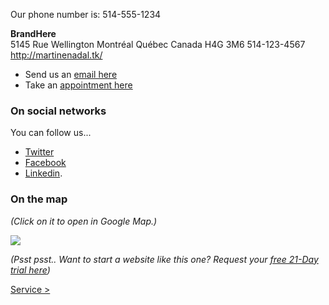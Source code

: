 Our phone number is: 514-555-1234

**BrandHere**<br>
5145 Rue Wellington
Montréal Québec Canada H4G 3M6
514-123-4567
http://martinenadal.tk/

- Send us an [email here](http://goo.gl/forms/4B5zzHhXphbtMzh93)
- Take an [appointment here](http://my.setmore.com/bookingpage/7b4da87f-29c1-41b9-a10a-b974bf91c627)

### On social networks

You can follow us...

- [Twitter](https://twitter.com/askpascalandy)
- [Facebook](https://www.facebook.com/askpascalandy)
- [Linkedin](https://ca.linkedin.com/in/pascalnguyendeschenes).

### On the map

*(Click on it to open in Google Map.)*

[![](https://raw.githubusercontent.com/firepress-org/theme-assets/master/professional-services/martine-nadal/images/map3.jpg)](https://www.google.ca/maps/@45.4549261,-73.5701503,17z)

*(Psst psst.. Want to start a website like this one? Request your [free 21-Day trial here](http://firepress.org/blog/sign-up-for-your-free-21-day-trial-at-firepress/))*

<a href="/news/services/" class="button button-block button-primary button-rounded">Service ></a>